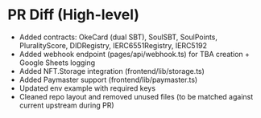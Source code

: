 # PR Diff (High-level)
- Added contracts: OkeCard (dual SBT), SoulSBT, SoulPoints, PluralityScore, DIDRegistry, IERC6551Registry, IERC5192
- Added webhook endpoint (pages/api/webhook.ts) for TBA creation + Google Sheets logging
- Added NFT.Storage integration (frontend/lib/storage.ts)
- Added Paymaster support (frontend/lib/paymaster.ts)
- Updated env example with required keys
- Cleaned repo layout and removed unused files (to be matched against current upstream during PR)
